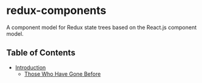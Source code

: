 # redux-components
A component model for Redux state trees based on the React.js component model.

## Table of Contents
* [Introduction](/docs/introduction/README.md)
	* [Those Who Have Gone Before](/docs/introduction/PriorArt.md)
